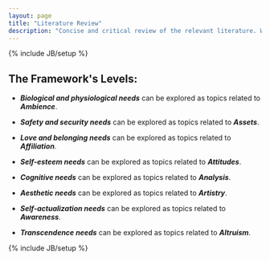 ```yaml
---
layout: page
title: "Literature Review"
description: "Concise and critical review of the relevant literature. Weaknesses and important gaps in the literature"
---
```



{% include JB/setup %}

## The Framework's Levels:

- __*Biological and physiological needs*__  can be explored as topics related to __*Ambience*__.


- __*Safety and security needs*__ can be explored as topics related to __*Assets*__.


- __*Love and belonging needs*__ can be explored as topics related to __*Affiliation*__.


- __*Self-esteem needs*__ can be explored as topics related to __*Attitudes*__.


- __*Cognitive needs*__ can be explored as topics related to __*Analysis*__.


- __*Aesthetic needs*__ can be explored as topics related to __*Artistry*__.


- __*Self-actualization needs*__ can be explored as topics related to __*Awareness*__. 


- __*Transcendence needs*__ can be explored as topics related to __*Altruism*__.   








{% include JB/setup %}
